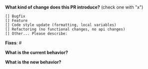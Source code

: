 **What kind of change does this PR introduce?** (check one with "x")
```
[] Bugfix
[] Feature
[] Code style update (formatting, local variables)
[] Refactoring (no functional changes, no api changes)
[] Other... Please describe:
```

**Fixes**: #

**What is the current behavior?**

**What is the new behavior?**

